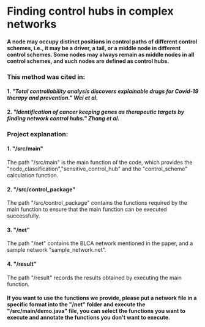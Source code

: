 # Finding control hubs in complex networks

#### A node may occupy distinct positions in control paths of different control schemes, i.e., it may be a driver, a tail, or a middle node in different control schemes. Some nodes may always remain as middle nodes in all control schemes, and such nodes are defined as control hubs.

### This method was cited in:
#### 1. **_"Total controllability analysis discovers explainable drugs for Covid-19 therapy and prevention." Wei et al._**
#### 2. **_"Identification of cancer keeping genes as therapeutic targets by finding network control hubs." Zhang et al._**

### Project explanation:
#### 1. "/src/main"
The path "/src/main" is the main function of the code, which provides the "node_classification","sensitive_control_hub" and the "control_scheme" calculation function.
#### 2. "/src/control_package"
The path "/src/control_package" contains the functions required by the main function to ensure that the main function can be executed successfully.
#### 3. "/net"
The path "/net" contains the BLCA network mentioned in the paper, and a sample network "sample_network.net".
#### 4. "/result"
The path "/result" records the results obtained by executing the main function.
#### If you want to use the functions we provide, please put a network file in a specific format into the "/net" folder and execute the "/src/main/demo.java" file, you can select the functions you want to execute and annotate the functions you don't want to execute.
